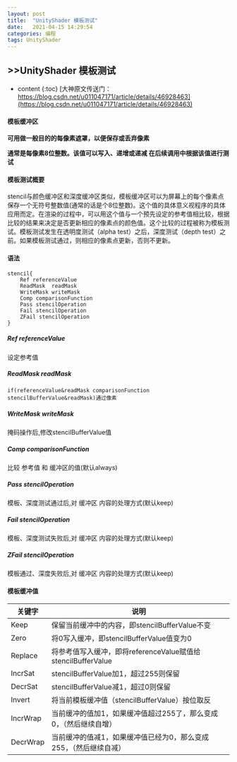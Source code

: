 ```yaml
---
layout: post
title:  "UnityShader 模板测试"
date:   2021-04-15 14:29:54
categories: 编程
tags: UnityShader
---
```

## >>UnityShader 模板测试
* content
{:toc}
[大神原文传送门：https://blog.csdn.net/u011047171/article/details/46928463](https://blog.csdn.net/u011047171/article/details/46928463)

#### **模板缓冲区**

**可用做一般目的的每像素遮罩，以便保存或丢弃像素**

**通常是每像素8位整数。该值可以写入、递增或递减    在后续调用中根据该值进行测试**

#### **模板测试概要**

stencil与颜色缓冲区和深度缓冲区类似，模板缓冲区可以为屏幕上的每个像素点保存一个无符号整数值(通常的话是个8位整数)。这个值的具体意义视程序的具体应用而定。在渲染的过程中，可以用这个值与一个预先设定的参考值相比较，根据比较的结果来决定是否更新相应的像素点的颜色值。这个比较的过程被称为模板测试。模板测试发生在透明度测试（alpha test）之后，深度测试（depth test）之前。如果模板测试通过，则相应的像素点更新，否则不更新。

#### **语法**

```
stencil{
	Ref referenceValue
	ReadMask  readMask
	WriteMask writeMask
	Comp comparisonFunction
	Pass stencilOperation
	Fail stencilOperation
	ZFail stencilOperation
}
```

##### **Ref referenceValue**

设定参考值

##### **ReadMask readMask**

```
if(referenceValue&readMask comparisonFunction stencilBufferValue&readMask)通过像素
```

##### **WriteMask writeMask**

掩码操作后,修改stencilBufferValue值

##### **Comp comparisonFunction**

比较 参考值 和 缓冲区的值(默认always)

##### **Pass stencilOperation**

模板、深度测试通过后,对 缓冲区 内容的处理方式(默认keep)

##### **Fail stencilOperation**

模板、深度测试失败后,对 缓冲区 内容的处理方式(默认keep)

##### **ZFail stencilOperation**

模板通过、深度失败后,对 缓冲区 内容的处理方式(默认keep)

#### **模板缓冲值**

| 关键字   | 说明                                                         |
| -------- | ------------------------------------------------------------ |
| Keep     | 保留当前缓冲中的内容，即stencilBufferValue不变               |
| Zero     | 将0写入缓冲，即stencilBufferValue值变为0                     |
| Replace  | 将参考值写入缓冲，即将referenceValue赋值给stencilBufferValue |
| IncrSat  | stencilBufferValue加1，超过255则保留                         |
| DecrSat  | stencilBufferValue减1，超过0则保留                           |
| Invert   | 将当前模板缓冲值（stencilBufferValue）按位取反               |
| IncrWrap | 当前缓冲的值加1，如果缓冲值超过255了，那么变成0，（然后继续自增） |
| DecrWrap | 当前缓冲的值减1，如果缓冲值已经为0，那么变成255，（然后继续自减） |

